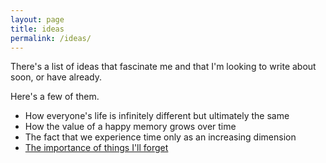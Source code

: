 ```yaml
---
layout: page
title: ideas
permalink: /ideas/
---
```


There's a list of ideas that fascinate me and that I'm looking to write about soon, or have already.

Here's a few of them.

- How everyone's life is infinitely different but ultimately the same
- How the value of a happy memory grows over time
- The fact that we experience time only as an increasing dimension
- [The importance of things I'll forget](/jekyll/update/2023/07/21/hardquestions)
